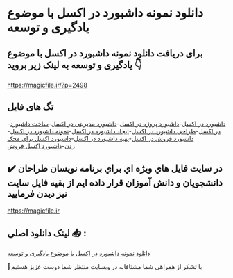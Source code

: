 # دانلود نمونه داشبورد در اکسل با موضوع یادگیری و توسعه

## برای دریافت دانلود نمونه داشبورد در اکسل با موضوع یادگیری و توسعه به لینک زیر بروید 👇

https://magicfile.ir/?p=2498

## تگ های فایل

-[داشبورد در اکسل](https://magicfile.ir/product/%d8%af%d8%a7%d8%b4%d8%a8%d9%88%d8%b1%d8%af-%d8%af%d8%b1-%d8%a7%da%a9%d8%b3%d9%84-%d8%a8%d8%a7-%d9%85%d9%88%d8%b6%d9%88%d8%b9-%db%8c%d8%a7%d8%af%da%af%db%8c%d8%b1%db%8c-%d9%88-%d8%aa%d9%88%d8%b3%d8%b9%d9%87/)-[داشبورد پروژه در اکسل](https://magicfile.ir/product/%d8%af%d8%a7%d8%b4%d8%a8%d9%88%d8%b1%d8%af-%d8%af%d8%b1-%d8%a7%da%a9%d8%b3%d9%84-%d8%a8%d8%a7-%d9%85%d9%88%d8%b6%d9%88%d8%b9-%db%8c%d8%a7%d8%af%da%af%db%8c%d8%b1%db%8c-%d9%88-%d8%aa%d9%88%d8%b3%d8%b9%d9%87/)-[داشبورد مدیریتی در اکسل](https://magicfile.ir/product/%d8%af%d8%a7%d8%b4%d8%a8%d9%88%d8%b1%d8%af-%d8%af%d8%b1-%d8%a7%da%a9%d8%b3%d9%84-%d8%a8%d8%a7-%d9%85%d9%88%d8%b6%d9%88%d8%b9-%db%8c%d8%a7%d8%af%da%af%db%8c%d8%b1%db%8c-%d9%88-%d8%aa%d9%88%d8%b3%d8%b9%d9%87/)-[ساخت داشبورد در اکسل](https://magicfile.ir/product/%d8%af%d8%a7%d8%b4%d8%a8%d9%88%d8%b1%d8%af-%d8%af%d8%b1-%d8%a7%da%a9%d8%b3%d9%84-%d8%a8%d8%a7-%d9%85%d9%88%d8%b6%d9%88%d8%b9-%db%8c%d8%a7%d8%af%da%af%db%8c%d8%b1%db%8c-%d9%88-%d8%aa%d9%88%d8%b3%d8%b9%d9%87/)-[طراحی داشبورد در اکسل](https://magicfile.ir/product/%d8%af%d8%a7%d8%b4%d8%a8%d9%88%d8%b1%d8%af-%d8%af%d8%b1-%d8%a7%da%a9%d8%b3%d9%84-%d8%a8%d8%a7-%d9%85%d9%88%d8%b6%d9%88%d8%b9-%db%8c%d8%a7%d8%af%da%af%db%8c%d8%b1%db%8c-%d9%88-%d8%aa%d9%88%d8%b3%d8%b9%d9%87/)-[ایجاد داشبورد در اکسل](https://magicfile.ir/product/%d8%af%d8%a7%d8%b4%d8%a8%d9%88%d8%b1%d8%af-%d8%af%d8%b1-%d8%a7%da%a9%d8%b3%d9%84-%d8%a8%d8%a7-%d9%85%d9%88%d8%b6%d9%88%d8%b9-%db%8c%d8%a7%d8%af%da%af%db%8c%d8%b1%db%8c-%d9%88-%d8%aa%d9%88%d8%b3%d8%b9%d9%87/)-[نمونه داشبورد در اکسل](https://magicfile.ir/product/%d8%af%d8%a7%d8%b4%d8%a8%d9%88%d8%b1%d8%af-%d8%af%d8%b1-%d8%a7%da%a9%d8%b3%d9%84-%d8%a8%d8%a7-%d9%85%d9%88%d8%b6%d9%88%d8%b9-%db%8c%d8%a7%d8%af%da%af%db%8c%d8%b1%db%8c-%d9%88-%d8%aa%d9%88%d8%b3%d8%b9%d9%87/)-[داشبورد فروش در اکسل](https://magicfile.ir/product/%d8%af%d8%a7%d8%b4%d8%a8%d9%88%d8%b1%d8%af-%d8%af%d8%b1-%d8%a7%da%a9%d8%b3%d9%84-%d8%a8%d8%a7-%d9%85%d9%88%d8%b6%d9%88%d8%b9-%db%8c%d8%a7%d8%af%da%af%db%8c%d8%b1%db%8c-%d9%88-%d8%aa%d9%88%d8%b3%d8%b9%d9%87/)-[تهیه داشبورد در اکسل](https://magicfile.ir/product/%d8%af%d8%a7%d8%b4%d8%a8%d9%88%d8%b1%d8%af-%d8%af%d8%b1-%d8%a7%da%a9%d8%b3%d9%84-%d8%a8%d8%a7-%d9%85%d9%88%d8%b6%d9%88%d8%b9-%db%8c%d8%a7%d8%af%da%af%db%8c%d8%b1%db%8c-%d9%88-%d8%aa%d9%88%d8%b3%d8%b9%d9%87/)-[داشبورد اکسل برای محک زدن](https://magicfile.ir/product/%d8%af%d8%a7%d8%b4%d8%a8%d9%88%d8%b1%d8%af-%d8%af%d8%b1-%d8%a7%da%a9%d8%b3%d9%84-%d8%a8%d8%a7-%d9%85%d9%88%d8%b6%d9%88%d8%b9-%db%8c%d8%a7%d8%af%da%af%db%8c%d8%b1%db%8c-%d9%88-%d8%aa%d9%88%d8%b3%d8%b9%d9%87/)-[﻿داشبورد اکسل فروش](https://magicfile.ir/product/%d8%af%d8%a7%d8%b4%d8%a8%d9%88%d8%b1%d8%af-%d8%af%d8%b1-%d8%a7%da%a9%d8%b3%d9%84-%d8%a8%d8%a7-%d9%85%d9%88%d8%b6%d9%88%d8%b9-%db%8c%d8%a7%d8%af%da%af%db%8c%d8%b1%db%8c-%d9%88-%d8%aa%d9%88%d8%b3%d8%b9%d9%87/)

## ✔️ در سايت فايل هاي ويژه اي براي برنامه نويسان طراحان دانشجويان و دانش آموزان قرار داده ايم از بقيه فايل سايت نيز ديدن فرماييد

https://magicfile.ir


## لينک دانلود اصلي 📥 :

[دانلود نمونه داشبورد در اکسل با موضوع یادگیری و توسعه](https://magicfile.ir/product/%d8%af%d8%a7%d8%b4%d8%a8%d9%88%d8%b1%d8%af-%d8%af%d8%b1-%d8%a7%da%a9%d8%b3%d9%84-%d8%a8%d8%a7-%d9%85%d9%88%d8%b6%d9%88%d8%b9-%db%8c%d8%a7%d8%af%da%af%db%8c%d8%b1%db%8c-%d9%88-%d8%aa%d9%88%d8%b3%d8%b9%d9%87/) 


🙏با تشکر از همراهي شما مشتاقانه در وبسایت منتظر شما دوست عزیز هستیم

